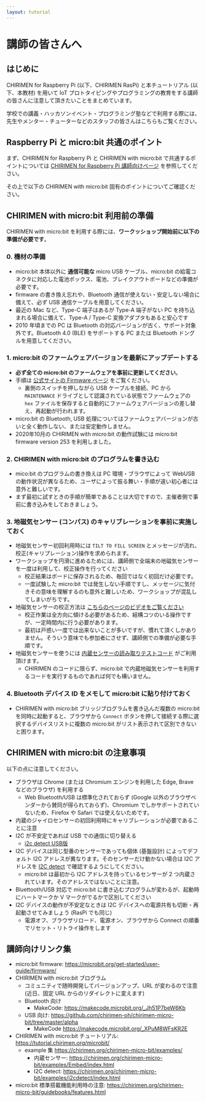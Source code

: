 ```yaml
---
layout: tutorial
---
```


# 講師の皆さんへ

## はじめに

CHIRIMEN for Raspberry Pi (以下、CHIRIMEN RasPi) と本チュートリアル (以下、本教材) を用いて IoT プロトタイピングやプログラミングの教育をする講師の皆さんに注意して頂きたいことをまとめています。

学校での講義・ハッカソンイベント・プログラミング塾などで利用する際には、先生やメンター・チューターなどのスタッフの皆さんはこちらもご覧ください。

## Raspberry Pi と micro:bit 共通のポイント

まず、CHIRIMEN for Raspberry Pi と CHIRIMEN with micro:bit で共通するポイントについては [CHIRIMEN for Raspberry Pi 講師向けページ](../raspi/teacher.md) を参照してください。

その上で以下の CHIRIMEN with micro:bit 固有のポイントについてご確認ください。

## CHIRIMEN with micro:bit 利用前の準備

CHIRIMEN with micro:bit を利用する際には、**ワークッショップ開始前に以下の準備が必要です**。

### 0. 機材の準備

- micro:bit 本体以外に **通信可能な** micro USB ケーブル、micro:bit の給電コネクタに対応した電池ボックス、電池、ブレイクアウトボードなどの準備が必要です。
- firmware の書き換え忘れや、Bluetooth 通信が使えない・安定しない場合に備えて、必ず USB 通信ケーブルを用意してください。
- 最近の Mac など、Type-C 端子はあるが Type-A 端子がない PC を持ち込まれる場合に備えて、Type-A / Type-C 変換アダプタもあると安心です
- 2010 年頃までの PC は Bluetooth の対応バージョンが古く、サポート対象外です。Bluetooth 4.0 (BLE) をサポートする PC または Bluetooth ドングルを用意してください。

### 1. micro:bit のファームウェアバージョンを最新にアップデートする

- **必ず全ての micro:bit のファームウェアを事前に更新してください**。
- 手順は [公式サイトの Firmware ページ](https://microbit.org/get-started/user-guide/firmware/) をご覧ください。
  - 裏側のスイッチを押しながら USB ケーブルを接続、PC から `MAINTENANCE` ドライブとして認識されている状態でファームウェアの `hex` ファイルを保存すると自動的にファームウェアバージョンの差し替え、再起動が行われます。
- micro:bit の Bluetooth, USB 処理についてはファームウェアバージョンが古いと全く動作しない、または安定動作しません。
- 2020年10月の CHIRIMEN with micro:bit の動作試験には micro:bit firmware version 253 を利用しました。

### 2. CHIRIMEN with micro:bit のプログラムを書き込む

- mico:bit のプログラムの書き換えは PC 環境・ブラウザによって WebUSB の動作状況が異なるため、ユーザによって振る舞い・手順が違い初心者には意外と難しいです。
- まず最初に試すときの手順が簡単であることは大切ですので、主催者側で事前に書き込みをしておきましょう。

### 3. 地磁気センサー (コンパス) のキャリブレーションを事前に実施しておく

- 地磁気センサー初回利用時には `TILT TO FILL SCREEN` とメッセージが流れ、校正(キャリプレーション)操作を求められます。
- ワークショップを円滑に進めるためには、講師側で全端末の地磁気センサーを一度は利用して、校正操作を行ってください
  - 校正結果はボードに保存されるため、毎回ではなく初回だけ必要です。
  - 一度試験した micro:bit では発生しない手順ですし、メッセージに気付きその意味を理解するのも意外と難しいため、ワークショップが混乱してしまいがちです。
- 地磁気センサーの校正方法は [こちらのページのビデオをご覧ください](https://chirimen.org/chirimen-micro-bit/guidebooks/features.html)
  - 校正作業は全方向に傾ける必要があるため、結構コツのいる操作ですが、一定時間内に行う必要があります。
  - 最初は戸惑い一度では出来ないことが多いですが、慣れて頂くしかありません。そういう意味でも参加者にさせず、講師側での準備が必要な手順です。
- 地磁気センサーを使うには [内蔵センサーの読み取りテストコード](https://chirimen.org/chirimen-micro-bit/examples/Embed/index.html) がご利用頂けます。
  - CHIRIMEN のコードに限らず、micro:bit で内蔵地磁気センサーを利用するコードを実行するものであれば何でも構いません。

### 4. Bluetooth デバイス ID をメモして micro:bit に貼り付けておく

- CHIRIMEN with micro:bit ブリッジブログラムを書き込んだ複数の micro:bit を同時に起動すると、ブラウザから `Connect` ボタンを押して接続する際に選択するデバイスリストに複数の micro:bit がリスト表示されて区別できないと困ります。


## CHIRIMEN with micro:bit の注意事項

以下の点に注意してください。

- ブラウザは Chrome (または Chromium エンジンを利用した Edge, Brave などのブラウザ) を利用する
  - Web Bluetooth/USB は標準化されておらず (Google 以外のブラウザベンダーから賛同が得られておらず)、Chromium でしかサポートされていないため、Firefox や Safari では使えないためです。
- 内蔵のジャイロセンサーの初回利用時にキャリブレーションが必要であることに注意
- I2C が不安定であれば USB での通信に切り替える
  - [i2c detect USB版](https://chirimen.org/chirimen-micro-bit/alpha/i2cdetect_usb/index.html)
- I2C デバイスは同じ型番のセンサーであっても個体 (基盤設計) によってデフォルト I2C アドレスが異なります。そのセンサーだけ動かない場合は I2C アドレスを [I2C detect](https://chirimen.org/chirimen-micro-bit/examples/i2cdetect/index.html) で確認するようにしてください。
  - micro:bit は最初から I2C アドレスを持っているセンサーが 2 つ内蔵されています。そのアドレスではないことに注意。
- Bluettooth/USB 対応で micro:bit に書き込むプログラムが変わるが、起動時にハートマークか V マークがでるかで区別してください
- I2C デバイスの動作が不安定なときは I2C デバイスへの電源共有も切断・再起動させてみましょう (RasPi でも同じ)
  - 電源オフ、ブラウザリロード、電源オン、ブラウザから Connect の順番でリセット・リトライ操作をします

## 講師向けリンク集

- micro:bit firmware: https://microbit.org/get-started/user-guide/firmware/
- CHIRIMEN with micro:bit ブログラム
  - コミュニティで随時開発してバージョンアップ、URL が変わるので注意 (近日、固定 URL からのリダイレクトに変えます)
  - Bluetooth 向け
    - MakeCode: https://makecode.microbit.org/_Jh51P7beW6Kb
  - USB 向け: https://github.com/chirimen-oh/chirimen-micro-bit/tree/master/alpha
    - MakeCode https://makecode.microbit.org/_XPuM8WFsKR2E
- CHIRIMEN with micro:bit チュートリアル: https://tutorial.chirimen.org/microbit/
  - example 集 https://chirimen.org/chirimen-micro-bit/examples/
    - 内蔵センサー: https://chirimen.org/chirimen-micro-bit/examples/Embed/index.html
    - I2C detect: https://chirimen.org/chirimen-micro-bit/examples/i2cdetect/index.html
- micro:bit 標準搭載機能利用時の注意: https://chirimen.org/chirimen-micro-bit/guidebooks/features.html


